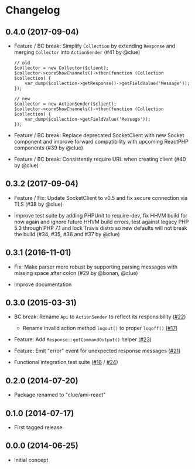 # Changelog

## 0.4.0 (2017-09-04)

*   Feature / BC break: Simplify `Collection` by extending `Response` and merging `Collector` into `ActionSender`
    (#41 by @clue)

    ```
    // old
    $collector = new Collector($client);
    $collector->coreShowChannels()->then(function (Collection $collection) {
        var_dump($collection->getResponse()->getFieldValue('Message'));
    });

    // new
    $collector = new ActionSender($client);
    $collector->coreShowChannels()->then(function (Collection $collection) {
        var_dump($collection->getFieldValue('Message'));
    });
    ```

*   Feature / BC break: Replace deprecated SocketClient with new Socket component and
    improve forward compatibility with upcoming ReactPHP components
    (#39 by @clue)

*   Feature / BC break: Consistently require URL when creating client
    (#40 by @clue)

## 0.3.2 (2017-09-04)

* Feature / Fix: Update SocketClient to v0.5 and fix secure connection via TLS
  (#38 by @clue)

* Improve test suite by adding PHPUnit to require-dev,
  fix HHVM build for now again and ignore future HHVM build errors, 
  test against legacy PHP 5.3 through PHP 7.1 and
  lock Travis distro so new defaults will not break the build
  (#34, #35, #36 and #37 by @clue)

## 0.3.1 (2016-11-01)

* Fix: Make parser more robust by supporting parsing messages with missing space after colon
  (#29 by @bonan, @clue)

* Improve documentation

## 0.3.0 (2015-03-31)

* BC break: Rename `Api` to `ActionSender` to reflect its responsibility
  ([#22](https://github.com/clue/php-ami-react/pull/22))

  * Rename invalid action method `logout()` to proper `logoff()`
    ([#17](https://github.com/clue/php-ami-react/issues/17))

* Feature: Add `Response::getCommandOutput()` helper
  ([#23](https://github.com/clue/php-ami-react/pull/23))

* Feature: Emit "error" event for unexpected response messages
  ([#21](https://github.com/clue/php-ami-react/pull/21))

* Functional integration test suite
  ([#18](https://github.com/clue/php-ami-react/pull/18) / [#24](https://github.com/clue/php-ami-react/pull/24))

## 0.2.0 (2014-07-20)

* Package renamed to "clue/ami-react"

## 0.1.0 (2014-07-17)

* First tagged release

## 0.0.0 (2014-06-25)

* Initial concept
